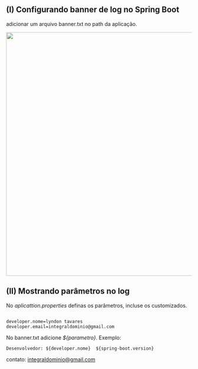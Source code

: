 ## (I) Configurando banner de log no Spring Boot

adicionar um arquivo banner.txt no path da aplicação.

<p align="center">
<img src="https://github.com/lyndontavares/spring-angularjs-datapar/blob/master/app-MasterChico/MasterChicoSB6/src/main/resources/static/image/banner.png" width="660">
</p>

## (II) Mostrando parâmetros no log

No *aplicattion.properties* definas os parâmetros, incluse os customizados.

```

developer.nome=lyndon tavares
developer.email=integraldominio@gmail.com

```

No banner.txt adicione *${parametro}*. Exemplo: 

```
Desenvolvedor: ${developer.nome}  ${spring-boot.version}

```

contato: integraldominio@gmail.com

